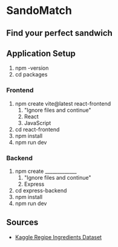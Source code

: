 # SandoMatch

## Find your perfect sandwich

## Application Setup
<ol>
  <li> npm -version </li>
  <li> cd packages </li>
</ol>

### Frontend
<ol>
  <li> npm create vite@latest react-frontend
    <ol>
      <li> "Ignore files and continue" </li>
      <li> React </li>
      <li> JavaScript </li>
    </ol>
  </li>
  <li> cd react-frontend </li>
  <li> npm install </li>
  <li> npm run dev </li>
</ol>
  
### Backend
<ol>
  <li> npm create _____________
    <ol>
      <li> "Ignore files and continue" </li>
      <li> Express </li>
    </ol>
  </li>
  <li> cd express-backend </li>
  <li> npm install </li>
  <li> npm run dev </li>
</ol>

## Sources
<ul>
  <li><a href="https://www.kaggle.com/datasets/kaggle/recipe-ingredients-dataset"> Kaggle Regipe Ingredients Dataset </a></li>
</ul>
  
</ol>
